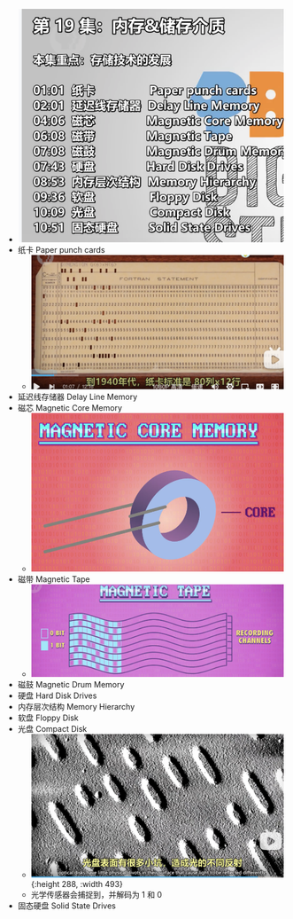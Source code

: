 - ![image.png](../assets/image_1653806524319_0.png)
- 纸卡 Paper punch cards
	- ![image.png](../assets/image_1653806663629_0.png)
- 延迟线存储器 Delay Line Memory
- 磁芯 Magnetic Core Memory
	- ![image.png](../assets/image_1653806872912_0.png)
- 磁带 Magnetic Tape
	- ![image.png](../assets/image_1653807107126_0.png)
- 磁鼓 Magnetic Drum Memory
- 硬盘 Hard Disk Drives
- 内存层次结构 Memory Hierarchy
- 软盘 Floppy Disk
- 光盘 Compact Disk
	- ![image.png](../assets/image_1653807328555_0.png){:height 288, :width 493}
	- 光学传感器会捕捉到，并解码为 1 和 0
- 固态硬盘 Solid State Drives